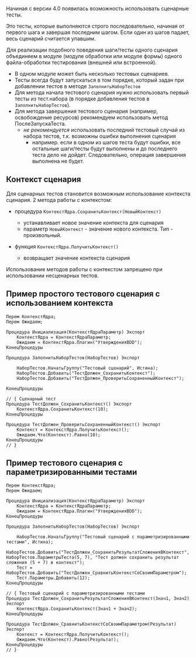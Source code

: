Начиная с версии 4.0 появилась возможность использовать сценарные тесты.

Это тесты, которые выполняются строго последовательно, начиная от первого шага и завершая последним шагом.
Если один из шагов падает, весь сценарий считается упавшим.

Для реализации подобного поведения шаги/тесты одного сценария объединяем в модуле (модуле обработки или модуле формы) одного файла-обработки тестирования (внешней или встроенной).
- В одном модуле может быть несколько тестовых сценариев.
- Тесты всегда будут запускаться в том порядке, который задан при добавлении тестов в методе `ЗаполнитьНаборТестов`
- Для метода начала тестового сценария нужно использовать первый тесты из тест.набора (в порядке добавления тестов в `ЗаполнитьНаборТестов`).
- Для метода завершения тестового сценария (например, освобождение ресурсов) рекомендуем использовать метод ПослеЗапускаТеста.
  - *не рекомендуется* использовать последний тестовый случай из набора тестов, т.к. возможны ошибки выполнения сценария
    - например. если в одном из шагов теста будут ошибки, все остальные шаги/тесты будут выполнены и до последнего теста дело не дойдет. Следовательно, операция завершения выполнена не будет.


Контекст сценария
---

Для сценарных тестов становится возможным использование контекста сценария.
2 метода работы с контекстом:
  * процедура `КонтекстЯдра.СохранитьКонтекст(НовыйКонтекст)`
    * устанавливает новое значение контекста для сценария
    * параметр `НовыйКонтекст` - значение нового контекста. Тип - произвольный.
    
  * функция `КонтекстЯдра.ПолучитьКонтекст()`
    * возвращает значение контекста сценария

  Использование методов работы с контекстом запрещено при использовании несценарных тестов.

Пример простого тестового сценария с использованием контекста
---

```
Перем КонтекстЯдра;
Перем Ожидаем;

Процедура Инициализация(КонтекстЯдраПараметр) Экспорт
	КонтекстЯдра = КонтекстЯдраПараметр;
	Ожидаем = КонтекстЯдра.Плагин("УтвержденияBDD");
КонецПроцедуры

Процедура ЗаполнитьНаборТестов(НаборТестов) Экспорт
	
	НаборТестов.НачатьГруппу("Тестовый сценарий", Истина);
	НаборТестов.Добавить("ТестДолжен_СохранитьКонтекст");
	НаборТестов.Добавить("ТестДолжен_ПроверитьСохраненныйКонтекст");

КонецПроцедуры

// { Сценарный тест
Процедура ТестДолжен_СохранитьКонтекст() Экспорт
	КонтекстЯдра.СохранитьКонтекст(10);
КонецПроцедуры

Процедура ТестДолжен_ПроверитьСохраненныйКонтекст() Экспорт
	Контекст = КонтекстЯдра.ПолучитьКонтекст();
	Ожидаем.Что(Контекст).Равно(10);
КонецПроцедуры
// } 
```

Пример тестового сценария с параметризированными тестами
---

```
Перем КонтекстЯдра;
Перем Ожидаем;

Процедура Инициализация(КонтекстЯдраПараметр) Экспорт
	КонтекстЯдра = КонтекстЯдраПараметр;
	Ожидаем = КонтекстЯдра.Плагин("УтвержденияBDD");
КонецПроцедуры

Процедура ЗаполнитьНаборТестов(НаборТестов) Экспорт
	
	НаборТестов.НачатьГруппу("Тестовый сценарий с параметризированными тестами", Истина);
	НаборТестов.Добавить("ТестДолжен_СохранитьРезультатСложенияВКонтекст", НаборТестов.ПараметрыТеста(5, 7), "Тест должен сохранить результат сложения (5 + 7) в контекст");
	Тест = НаборТестов.Добавить("ТестДолжен_СравнитьКонтекстСоСвоимПараметром");
	Тест.Параметры.Добавить(12);
КонецПроцедуры

// { Тестовый сценарий с параметризированными тестами
Процедура ТестДолжен_СохранитьРезультатСложенияВКонтекст(Знач1, Знач2) Экспорт
	КонтекстЯдра.СохранитьКонтекст(Знач1 + Знач2);
КонецПроцедуры

Процедура ТестДолжен_СравнитьКонтекстСоСвоимПараметром(Результат) Экспорт
	Контекст = КонтекстЯдра.ПолучитьКонтекст();
	Ожидаем.Что(Контекст).Равно(Результат);
КонецПроцедуры
// } 
```